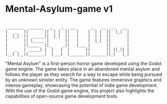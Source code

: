 # Mental-Asylum-game  v1
```

 _______  _______  __   __  ___      __   __  __   __ 
|   _   ||       ||  | |  ||   |    |  | |  ||  |_|  |
|  |_|  ||  _____||  |_|  ||   |    |  | |  ||       |
|       || |_____ |       ||   |    |  |_|  ||       |
|       ||_____  ||_     _||   |___ |       ||       |
|   _   | _____| |  |   |  |       ||       || ||_|| |
|__| |__||_______|  |___|  |_______||_______||_|   |_|

```
"Mental Asylum" is a first-person horror game developed using the Godot game engine. The game takes place in an abandoned mental asylum and follows the player as they search for a way to escape while being pursued by an unknown sinister entity. The game features immersive graphics and intense gameplay, showcasing the potential of indie game development. With the use of the Godot game engine, this project also highlights the capabilities of open-source game development tools.
